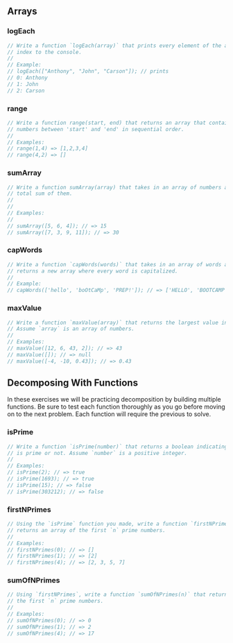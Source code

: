 ## Arrays

### logEach

```js
// Write a function `logEach(array)` that prints every element of the array and its
// index to the console.
//
// Example:
// logEach(["Anthony", "John", "Carson"]); // prints
// 0: Anthony
// 1: John
// 2: Carson
```

### range

```js
// Write a function range(start, end) that returns an array that contains all
// numbers between 'start' and 'end' in sequential order.
//
// Examples:
// range(1,4) => [1,2,3,4]
// range(4,2) => []
```

### sumArray

```js
// Write a function sumArray(array) that takes in an array of numbers are returns the
// total sum of them.
//
//
// Examples:
//
// sumArray([5, 6, 4]); // => 15
// sumArray([7, 3, 9, 11]); // => 30
```

### capWords

```js
// Write a function `capWords(words)` that takes in an array of words and
// returns a new array where every word is capitalized.
//
// Example:
// capWords(['hello', 'boOtCaMp', 'PREP!']); // => ['HELLO', 'BOOTCAMP', 'PREP!']
```

### maxValue

```js
// Write a function `maxValue(array)` that returns the largest value in `array`.
// Assume `array` is an array of numbers.
//
// Examples:
// maxValue([12, 6, 43, 2]); // => 43
// maxValue([]); // => null
// maxValue([-4, -10, 0.43]); // => 0.43
```

## Decomposing With Functions

In these exercises we will be practicing decomposition by building multiple functions.
Be sure to test each function thoroughly as you go before moving on to the next
problem. Each function will require the previous to solve.

### isPrime

```js
// Write a function `isPrime(number)` that returns a boolean indicating if `number`
// is prime or not. Assume `number` is a positive integer.
//
// Examples:
// isPrime(2); // => true
// isPrime(1693); // => true
// isPrime(15); // => false
// isPrime(303212); // => false
```

### firstNPrimes

```js
// Using the `isPrime` function you made, write a function `firstNPrimes(n)` that
// returns an array of the first `n` prime numbers.
//
// Examples:
// firstNPrimes(0); // => []
// firstNPrimes(1); // => [2]
// firstNPrimes(4); // => [2, 3, 5, 7]
```

### sumOfNPrimes

```js
// Using `firstNPrimes`, write a function `sumOfNPrimes(n)` that returns the sum of
// the first `n` prime numbers.
//
// Examples:
// sumOfNPrimes(0); // => 0
// sumOfNPrimes(1); // => 2
// sumOfNPrimes(4); // => 17
```
